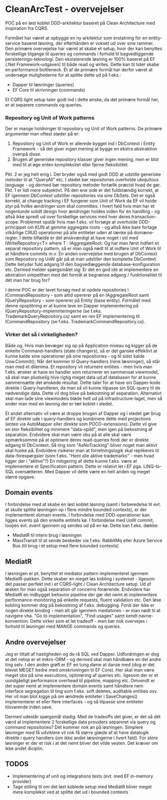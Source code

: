 # CleanArcTest - overvejelser

POC på en løst koblet DDD-arkitektur baseret på Clean Architecture med inspiration fra CQRS. 

Formålet har været at opbygge en ny arkitektur som erstatning for en entity-service baseret løsning, der efterhånden er vokset ud over sine rammer. 
Den primære overvejelse har været at skabe et setup, hvor der kan benyttes forskellige tilgange til queries og commands i forhold til bagvedliggende persisterings-teknologi. 
Den eksisterende løsning er 100% baseret på EF (.Net Framework-udgaven) til både read og writes. Dette kan til tider skabe en performance bottleneck. Ét af de primære formål har derfor været at undersøge mulighederne for at splitte dette ud på f.eks.: 
- Dapper til læsninger (queries)
- EF Core til skrivninger (commands)

Et CQRS light setup taler godt ind i dette ønske, da det primære formål her, er at separere commands og queries. 

### Repository og Unit of Work patterns
Der er mange holdninger til repository og Unit of Work patterns. De primære argumenter man oftest støder på er: 
1) Repository og Unit of Work er allerede bygget ind i DbContext i Entity Framework - så det giver ingen mening at bygge en ekstra abstraktion ovenpå disse. 
2) Brugen af generiske repository klasser giver ingen mening, men er blot med til at øge enten kompleksitet eller fjerne fleksibilitet

Pkt. 2 er jeg helt enig i. Det bryder også med godt DDD at udstille generiske metoder til at "QueryAll" etc. I stedet bør repositories overholde ubiquitous language - og dermed bør repository metoder fortælle præcist hvad de gør. 
Pkt. 1 er lidt mere subjektivt. På den ene side er det fuldstændig korrekt, at EF igennem DbContext udstiller repositories via sine DbSets. Det er også korrekt, at change tracking i EF fungerer som Unit of Work da EF vil holde styr på hvilke ændringer som skal committes. I hvert fald hvis man har et nogenlunde solidt design hvor ændringer holdes inden for én handling - og altså ikke spredt ud over forskellige services med hver deres transaction-scope. 
Problemet opstår hvis man f.eks. vil forsøge at overholde DDD-princippet om KUN at gemme aggregate roots - og altså ikke bare fortage vilkårlige CRUD operationer på alle entiteter uden at tænke på domæne-regler. 
I dette tilfælde er det ønskværdigt at have noget i stil med IWriteRepository&lt;T&gt; where T : IAggregateRoot. Og har man først indført et separat repository pattern, så er man også nødt til at indføre Unit of Work til at håndtere commits m.v. 
En anden overvejelse med brugen af DbContext som Repository og UoW går på at man udstiller den komplette DbContext. Dette betyder fuld adgang til den bagvedlæggende database-konfiguration etc. Dermed melder spørgsmålet sig: Er det en god idé at implementere en abstration simpelthen med det formål at begrænse adgang / funktionalitet til dét man har brug for?
  
I denne POC er der lavet forsøg med at opdele repositories i ICommandRepository - som altid opererer på en IAggregateRoot samt IQueryRepository - som opererer på Entity (base entity). Formålet med denne opsplitning er at kunne lave en Dapper implementering på IQueryRepository-implemnteringerne (se f.eks. TrademarkQueryRepository.cs) samt en ren EF implementering til ICommandRepository (se f.eks. TrademarkCommandRepository.cs). 

### Virker det så i virkeligheden?
Både og. Hvis man bevæger sig op på Application-niveau og kigger på de enkelte Command-handlers (state changers), så er det ganske effektivt at kunne kalde sine operationer på sine repositories - og til sidst kalde Uow.Commit();
Når det kommer til Query-handlers (rene læsninger), så står man med et dilemma. Et repository vil returnere entities - men hvis man f.eks. ønsker at have en handler som returnerer en sammensat viewmodel, så skal man pludselig hive rigtig meget data ud af databasen for at kunne sammensætte det ønskede resultat. Dette taler for at have sin Dapper-kode direkte i Query-handleren, da man så vil kunne tilpasse sin SQL-query til de nødvendige data. Dette vil dog blive på bekostning af separation.
Alternativt skal man lade sine viewmodels bløde helt ud på infrastructure-laget, men så ender man med en løsning der er tæt koblet i stedet. 

Et andet alternativ vil være at droppe brugen af Dapper og i stedet gør brug af EF direkte ude i query-handlers og kombinere dette med projections (enten via AutoMapper eller direkte som POCO-extensions). Dette vil give en stor fleksibilitet og minimere "data-spild", men igen på bekostning af separation. 
Endvidere skal man være obs på at alle skal være opmærksomme på at optimere deres read-queries fordi der er direkte adgang til DbContext. Så ting som "AsNoTracking" bliver noget man aktivt skal huske på. Endvidere risikerer man at forretningslogik skal replikeres til data-forespørgsler (som f.eks. "Hent alle aktive trademarks" - men hvad ligger der i "aktive"?)
En mitigering af dette kunne f.eks. være at implementere et Specification pattern. Dette er relativt let i EF pga. LINQ-to-SQL oversætteren. Med Dapper vil dette være en helt anden og meget større opgave.  
  
## Domain events
I forbindelse med at skabe en løst koblet løsning (samt i forberedelse til evt. at skulle splitte løsningen op i flere mindre bounded contexts), er der implementeret domain events. I forbindelse med DDD-operationer kan ligges events på den enkelte entitets kø. I forbindelse med UoW commit, loopes evt. event igennem og sendes ud på en kø. Dette kan f.eks. dække: 
  - MediatR til intern brug i løsningen
  - MassTransit til at sende beskeder via f.eks. RabbitMq eller Azure Service Bus (til brug i et setup med flere bounded contexts)


## MediatR
I løsningen er pt. benyttet et mediator pattern implementeret igennem MediatR-pakken. Dette skaber en meget løs kobling i systemet - ligesom det passer perfekt ind i et CQRS-light / Clean Architecture setup. Ud af æsken for man også separation of concerns forærende. 
Endvidere har MediatR en indbygget behavior pipeline der gør det nemt at implementere performance-monitoring på enkelte requests, fluent validation etc.
  Den løse kobling kommer dog på bekostning af f.eks. debugging. Fordi der ikke er nogen direkte binding - men alt går igennem mediatoren - er man nødt til at navigere vha. "Go to implementation", "Find usages" samt kendt navne-konvention. 
  Dette virker som et let tradeoff - men bør nok overvejes i forhold til løsninger med MANGE commands og queries. 
  
  ## Andre overvejelser
  Jeg er tiltalt af hastigheden og de rå SQL ved Dapper. Udfordringen er dog at det netop er et mikro-ORM - og dermed skal man håndbære en del andre ting selv. 
  I den anden grøft er EF en tung dame at danse med (dog er det blevet MEGET bedre med omskrivningen til EF Core). Her skal man være meget obs på sine executions, optimering af queries etc. ligesom der er et uundgåeligt performance overhead til pipeline, mapping etc. 
  Omvendt er det super nemt at implementere domain events samt håndtere nem interface segregation til ting som f.eks. soft deletes, auditable entities osv. Her vil man blot kigge på om ændrede entiteter i SaveChanges() implementerer et eller flere interfaces - og så tilpasse sine entiteter tilsvarende inden save. 
  
  Dermed udestår spørgsmål stadig: Med de tradeoffs det giver, er det så dét værd at implementere 2 forskellige data providers separeret via query og command repositories? Det kommer nok an på løsningen. Simplere løsninger med få udviklere vil nok få større glæde af at have datalogik direkte i query handlers (om ikke andet læsningerne i hvert fald). For store løsninger er der et risk i at det nemt bliver det vilde vesten. Det kræver om ikke andet diciplin. 
  
  ## TODOS
  - Implementering af unit og integrations tests (evt. med EF in-memory provider)
  - Tage stilling til om det løst koblede setup med MediatR bliver meget mere komplekst ved at splitte det ud i bounded contexts

